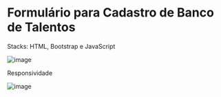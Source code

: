 # Formulário para Cadastro de Banco de Talentos

Stacks: HTML, Bootstrap e JavaScript


![image](https://user-images.githubusercontent.com/94297628/187552579-7ae9cfb4-93f8-40b0-83b3-ce18d48a068f.png)

Responsividade

![image](https://user-images.githubusercontent.com/94297628/187552667-199c82a3-d616-4451-992f-da653821b48e.png)
